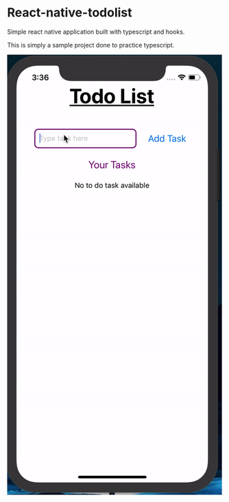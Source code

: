 # React-native-todolist
Simple react native application built with typescript and hooks.

This is simply a sample project done to practice typescript.

![Demo Gif](./assets/todo-native.gif)
